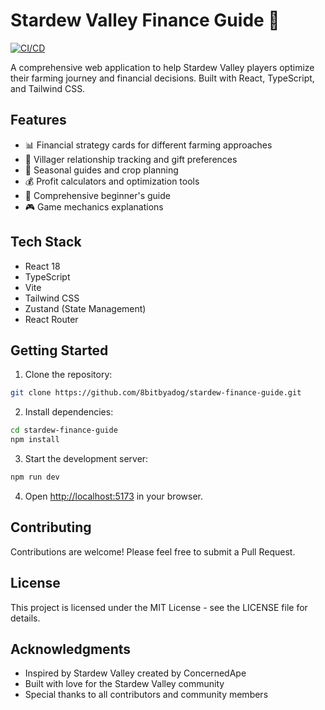 # Stardew Valley Finance Guide 🌱

[![CI/CD](https://github.com/8bitbyadog/stardew-finance-guide/actions/workflows/ci-cd.yml/badge.svg)](https://github.com/8bitbyadog/stardew-finance-guide/actions/workflows/ci-cd.yml)

A comprehensive web application to help Stardew Valley players optimize their farming journey and financial decisions. Built with React, TypeScript, and Tailwind CSS.

## Features

- 📊 Financial strategy cards for different farming approaches
- 👥 Villager relationship tracking and gift preferences
- 🌾 Seasonal guides and crop planning
- 💰 Profit calculators and optimization tools
- 📝 Comprehensive beginner's guide
- 🎮 Game mechanics explanations

## Tech Stack

- React 18
- TypeScript
- Vite
- Tailwind CSS
- Zustand (State Management)
- React Router

## Getting Started

1. Clone the repository:
```bash
git clone https://github.com/8bitbyadog/stardew-finance-guide.git
```

2. Install dependencies:
```bash
cd stardew-finance-guide
npm install
```

3. Start the development server:
```bash
npm run dev
```

4. Open [http://localhost:5173](http://localhost:5173) in your browser.

## Contributing

Contributions are welcome! Please feel free to submit a Pull Request.

## License

This project is licensed under the MIT License - see the LICENSE file for details.

## Acknowledgments

- Inspired by Stardew Valley created by ConcernedApe
- Built with love for the Stardew Valley community
- Special thanks to all contributors and community members
